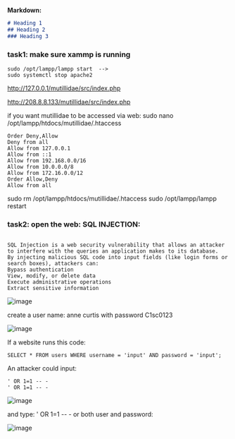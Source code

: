 
**Markdown:**

```markdown
# Heading 1  
## Heading 2  
### Heading 3
```


### task1: make sure xammp is running
```
sudo /opt/lampp/lampp start  --> 
sudo systemctl stop apache2
```
http://127.0.0.1/mutillidae/src/index.php

http://208.8.8.133/mutillidae/src/index.php

if you want mutillidae to be accessed via web:
sudo nano /opt/lampp/htdocs/mutillidae/.htaccess
```
Order Deny,Allow
Deny from all
Allow from 127.0.0.1
Allow from ::1
Allow from 192.168.0.0/16
Allow from 10.0.0.0/8
Allow from 172.16.0.0/12
Order Allow,Deny
Allow from all
```

sudo rm /opt/lampp/htdocs/mutillidae/.htaccess
sudo /opt/lampp/lampp restart

### task2: open the web: SQL INJECTION:
```

SQL Injection is a web security vulnerability that allows an attacker to interfere with the queries an application makes to its database.
By injecting malicious SQL code into input fields (like login forms or search boxes), attackers can:
Bypass authentication
View, modify, or delete data
Execute administrative operations
Extract sensitive information

```
![image](https://github.com/user-attachments/assets/b565d468-aa2d-4c6d-99b0-d78910e672fb)

create a user name: anne curtis with password C1sc0123

![image](https://github.com/user-attachments/assets/ac571ec9-1f25-4b07-954e-b5b8ce838b7f)

If a website runs this code:

```
SELECT * FROM users WHERE username = 'input' AND password = 'input';

```
An attacker could input:
```
' OR 1=1 -- -
' OR 1=1 -- -
```
![image](https://github.com/user-attachments/assets/829dc8d0-98c4-43cc-af92-634b35148679)

and type: ' OR 1=1 -- - or both user and password:

![image](https://github.com/user-attachments/assets/5ea81ff3-db4d-4cc9-94f2-80ea392d419a)

